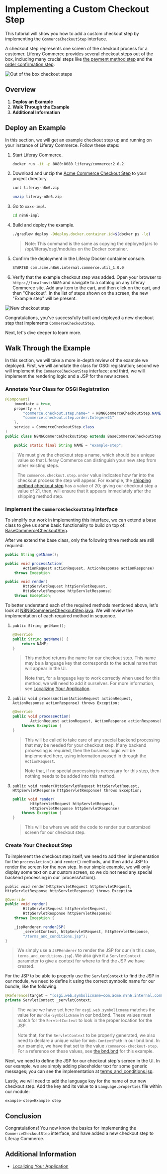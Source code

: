 # Implementing a Custom Checkout Step

This tutorial will show you how to add a custom checkout step by implementing the `CommerceCheckoutStep` interface.

A checkout step represents one screen of the checkout process for a customer. Liferay Commerce provides several checkout steps out of the box, including many crucial steps like [the payment method step](https://raw.githubusercontent.com/liferay/com-liferay-commerce/7.1.x/commerce-checkout-web/src/main/java/com/liferay/commerce/checkout/web/internal/util/PaymentMethodCommerceCheckoutStep.java) and the [order confirmation step](https://raw.githubusercontent.com/liferay/com-liferay-commerce/7.1.x/commerce-checkout-web/src/main/java/com/liferay/commerce/checkout/web/internal/util/OrderConfirmationCommerceCheckoutStep.java).

![Out of the box checkout steps](./images/01.png "Out of the box checkout steps")

## Overview

1. **Deploy an Example**
1. **Walk Through the Example**
1. **Additional Information**

## Deploy an Example

In this section, we will get an example checkout step up and running on your instance of Liferay Commerce. Follow these steps:

1. Start Liferay Commerce.

    ```bash
    docker run -it -p 8080:8080 liferay/commerce:2.0.2
    ```

1. Download and unzip the [Acme Commerce Checkout Step]() to your project directory.

    ```bash
    curl liferay-n8n6.zip
    ```

    ```bash
    unzip liferay-n8n6.zip
    ```

1. Go to `xxxx-impl`.

    ```bash
    cd n8n6-impl
    ```

1. Build and deploy the example.

    ```bash
    ./gradlew deploy -Ddeploy.docker.container.id=$(docker ps -lq)
    ```

    >Note: This command is the same as copying the deployed jars to /opt/liferay/osgi/modules on the Docker container.

1. Confirm the deployment in the Liferay Docker container console.

    ```bash
    STARTED com.acme.n8n6.internal.commerce.util_1.0.0
    ```

1. Verify that the example checkout step was added. Open your browser to `https://localhost:8080` and navigate to a catalog on any Liferay Commerce site. Add any item to the cart, and then click on the cart, and then "Checkout". In the list of steps shown on the screen, the new "Example step" will be present.

![New checkout step](./images/02.png "New checkout step")

Congratulations, you've successfully built and deployed a new checkout step that implements `CommerceCheckoutStep`.

Next, let's dive deeper to learn more.

## Walk Through the Example

In this section, we will take a more in-depth review of the example we deployed. First, we will annotate the class for OSGi registration; second we will implement the `CommerceCheckoutStep` interface; and third, we will implement the rendering logic and a JSP for the new screen.

### Annotate Your Class for OSGi Registration

```java
@Component(
    immediate = true,
    property = {
        "commerce.checkout.step.name=" + N8N6CommerceCheckoutStep.NAME,
        "commerce.checkout.step.order:Integer=21"
    },
    service = CommerceCheckoutStep.class
)
public class N8N6CommerceCheckoutStep extends BaseCommerceCheckoutStep {

    public static final String NAME = "example-step";
```

> We must give the checkout step a name, which should be a unique value so that Liferay Commerce can distinguish your new step from other existing steps.
>
> The `commerce.checkout.step.order` value indicates how far into the checkout process the step will appear. For example, the [shipping method checkout step](https://raw.githubusercontent.com/liferay/com-liferay-commerce/7.1.x/commerce-checkout-web/src/main/java/com/liferay/commerce/checkout/web/internal/util/ShippingMethodCommerceCheckoutStep.java) has a value of 20; giving our checkout step a value of 21, then, will ensure that it appears immediately after the shipping method step.

### Implement the `CommerceCheckoutStep` Interface

To simplify our work in implementing this interface, we can extend a base class to give us some basic functionality to build on top of: [BaseCommerceCheckoutStep](https://raw.githubusercontent.com/liferay/com-liferay-commerce/7.1.x/commerce-api/src/main/java/com/liferay/commerce/util/BaseCommerceCheckoutStep.java).

After we extend the base class, only the following three methods are still required:

```java
public String getName();
```

```java
public void processAction(
        ActionRequest actionRequest, ActionResponse actionResponse)
    throws Exception
```

```java
public void render(
        HttpServletRequest httpServletRequest,
        HttpServletResponse httpServletResponse)
    throws Exception;
```

To better understand each of the required methods mentioned above, let's look at [N8N6CommerceCheckoutStep.java](./liferay-n8n6.zip/n8n6-impl/src/main/java/com/acme/n8n6/internal/commerce/checkout/step/N8N6CommerceCheckoutStep.java). We will review the implementation of each required method in sequence.

1. `public String getName();`

    ```java
    @Override
    public String getName() {
        return NAME;
    }
    ```

    > This method returns the name for our checkout step. This name may be a language key that corresponds to the actual name that will appear in the UI.
    >
    > Note that, for a language key to work correctly when used for this method, we will need to add it ourselves. For more information, see [Localizing Your Application](https://help.liferay.com/hc/en-us/articles/360018168251-Localizing-Your-Application).

1. `public void processAction(ActionRequest actionRequest, ActionResponse actionResponse) throws Exception;`

    ```java
    @Override
    public void processAction(
            ActionRequest actionRequest, ActionResponse actionResponse)
        throws Exception {
    }
    ```

    > This will be called to take care of any special backend processing that may be needed for your checkout step. If any backend processing is required, then the business logic will be implemented here, using information passed in through the `ActionRequest`.
    >
    > Note that, if no special processing is necessary for this step, then nothing needs to be added into this method.

1. `public void render(HttpServletRequest httpServletRequest, HttpServletResponse httpServletResponse) throws Exception;`

    ```java
    public void render(
            HttpServletRequest httpServletRequest,
            HttpServletResponse httpServletResponse)
        throws Exception {
    }
    ```

    > This will be where we add the code to render our customized screen for our checkout step.

### Create Your Checkout Step

To implement the checkout step itself, we need to add then implementation for the `processAction()` and `render()` methods, and then add a JSP to render the screen for the new step. In our simple example, we will only display some text on our custom screen, so we do not need any special backend processing in our `processAction().

`public void render(HttpServletRequest httpServletRequest, HttpServletResponse httpServletResponse) throws Exception`

```java
@Override
public void render(
        HttpServletRequest httpServletRequest,
        HttpServletResponse httpServletResponse)
    throws Exception {

    _jspRenderer.renderJSP(
        _servletContext, httpServletRequest, httpServletResponse,
        "/terms_and_conditions.jsp");
}
```

> We simply use a `JSPRenderer` to render the JSP for our (in this case, `terms_and_conditions.jsp`). We also give it a `ServletContext` parameter to give a context for where to find the JSP we have created.

For the JSP to be able to properly use the `ServletContext` to find the JSP in our module, we need to define it using the correct symbolic name for our bundle, like the following:

```java
@Reference(target = "(osgi.web.symbolicname=com.acme.n8n6.internal.commerce.util)")
private ServletContext _servletContext;
```

> The value we have set here for `osgi.web.symbolicname` matches the value for `Bundle-SymbolicName` in our bnd.bnd. These values must match for the `ServletContext` to look in the proper location for the JSP.
>
> Note that, for the `ServletContext` to be properly generated, we also need to declare a unique value for `Web-ContextPath` in our bnd.bnd. In our example, we have that set to the value `/commerce-checkout-step`. For a reference on these values, see [the bnd.bnd](./liferay-n8n6.zip/n8n6-impl/bnd.bnd) for this example.

Next, we need to define the JSP for our checkout step's screen in the UI. In our example, we are simply adding placeholder text for some generic messages; you can see the implementation at [terms_and_conditions.jsp](./liferay-n8n6.zip/n8n6-impl/src/main/resources/META-INF/resources/terms_and_conditions.jsp).

Lastly, we will need to add the language key for the name of our new checkout step. Add the key and its value to a `Language.properties` file within our module:

```
example-step=Example step
```

## Conclusion

Congratulations! You now know the basics for implementing the `CommerceCheckoutStep` interface, and have added a new checkout step to Liferay Commerce.

## Additional Information

* [Localizing Your Application](https://help.liferay.com/hc/en-us/articles/360018168251-Localizing-Your-Application)
